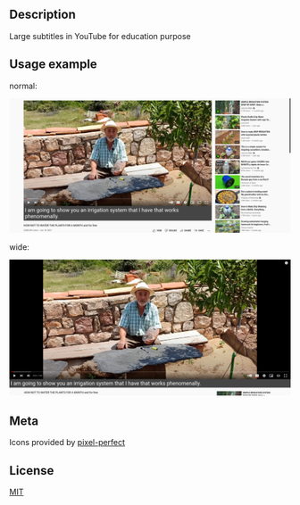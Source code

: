 ## Description

Large subtitles in YouTube for education purpose

## Usage example

normal:

[![normal](./screens/normal.png)](https://www.youtube.com/watch?v=A67Kt86vUhY)

wide:

[![wide](./screens/wide.png)](https://www.youtube.com/watch?v=A67Kt86vUhY)

## Meta

Icons provided by [pixel-perfect](https://www.flaticon.com/authors/pixel-perfect)

## License

[MIT](./LICENSE)